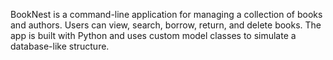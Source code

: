 BookNest is a command-line application for managing a collection of books and authors. Users can view, search, borrow, return, and delete books. The app is built with Python and uses custom model classes to simulate a database-like structure.
